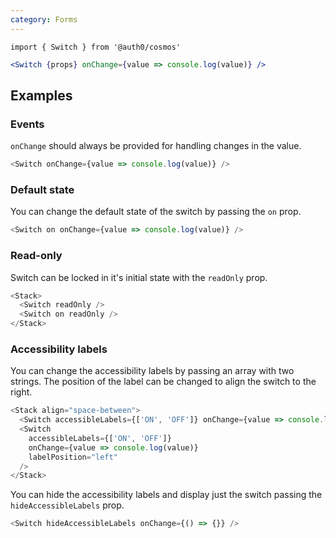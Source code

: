 ```yaml
---
category: Forms
---
```


`import { Switch } from '@auth0/cosmos'`

```jsx
<Switch {props} onChange={value => console.log(value)} />
```

## Examples

### Events

`onChange` should always be provided for handling changes in the value.

```js
<Switch onChange={value => console.log(value)} />
```

### Default state

You can change the default state of the switch by passing the `on` prop.

```js
<Switch on onChange={value => console.log(value)} />
```

### Read-only

Switch can be locked in it's initial state with the `readOnly` prop.

```js
<Stack>
  <Switch readOnly />
  <Switch on readOnly />
</Stack>
```

### Accessibility labels

You can change the accessibility labels by passing an array with two strings. The position of the label can be changed to align the switch to the right.

```js
<Stack align="space-between">
  <Switch accessibleLabels={['ON', 'OFF']} onChange={value => console.log(value)} />
  <Switch
    accessibleLabels={['ON', 'OFF']}
    onChange={value => console.log(value)}
    labelPosition="left"
  />
</Stack>
```

You can hide the accessibility labels and display just the switch passing the `hideAccessibleLabels` prop.

```js
<Switch hideAccessibleLabels onChange={() => {}} />
```
